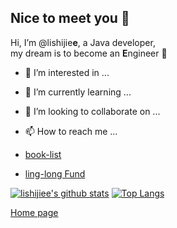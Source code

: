 ## Nice to meet you 👋 
Hi, I’m @lishijie**e**, a Java developer,   
my dream is to become an **E**ngineer 💖  
- 👀 I’m interested in ...   
- 🌱 I’m currently learning ...   
- 💞️ I’m looking to collaborate on ...    
- 📫 How to reach me ...   

- [book-list](https://github.com/lishijiee/lishijiee/blob/main/tech/bookList.md)  
- [ling-long Fund](https://github.com/lishijiee/blob/main/tech/linglong.md)  

[![lishijiee's github stats](https://github-readme-stats.vercel.app/api?username=lishijiee&theme=tokyonight)](https://github.com/lishijiee/github-readme-stats)
[![Top Langs](https://github-readme-stats.vercel.app/api/top-langs/?username=lishijiee&layout=compact)](https://github.com/lishijiee/github-readme-stats)   

<!---
- 👀 I’m interested in ...
- 🌱 I’m currently learning ...
- 💞️ I’m looking to collaborate on ...
- 📫 How to reach me ...

theme:
  synthwave 白标红字
  cobalt 红标绿字
  onedark 黄标红字
  gruvbox 黄标绿字
  tokyonight 蓝标青字
  merko 黄标青字
  radical 红标绿字
  dark 白标灰字

TODO  
[ling-long Fund](https://github.com/lishijiee/ling-long)

lishijiee/lishijiee is a ✨ special ✨ repository because its `README.md` (this file) appears on your GitHub profile.
You can click the Preview link to take a look at your changes.
--->
[Home page](https://github.com/lishijiee)
